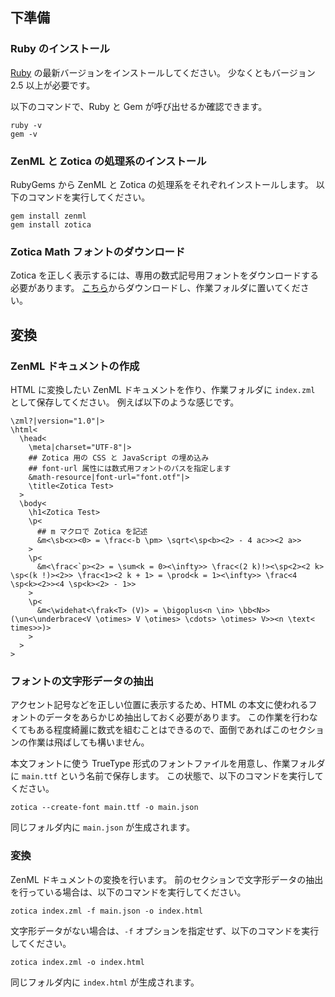 ## 下準備

### Ruby のインストール
[Ruby](https://www.ruby-lang.org/ja/) の最新バージョンをインストールしてください。
少なくともバージョン 2.5 以上が必要です。

以下のコマンドで、Ruby と Gem が呼び出せるか確認できます。
```
ruby -v
gem -v
```

### ZenML と Zotica の処理系のインストール
RubyGems から ZenML と Zotica の処理系をそれぞれインストールします。
以下のコマンドを実行してください。
```
gem install zenml
gem install zotica
```

### Zotica Math フォントのダウンロード
Zotica を正しく表示するには、専用の数式記号用フォントをダウンロードする必要があります。
[こちら](https://github.com/Ziphil/ZenithalMathWeb/blob/master/source/zotica/resource/font.otf)からダウンロードし、作業フォルダに置いてください。

## 変換

### ZenML ドキュメントの作成
HTML に変換したい ZenML ドキュメントを作り、作業フォルダに `index.zml` として保存してください。
例えば以下のような感じです。
```
\zml?|version="1.0"|>
\html<
  \head<
    \meta|charset="UTF-8"|>
    ## Zotica 用の CSS と JavaScript の埋め込み
    ## font-url 属性には数式用フォントのパスを指定します
    &math-resource|font-url="font.otf"|>
    \title<Zotica Test>
  >
  \body<
    \h1<Zotica Test>
    \p<
      ## m マクロで Zotica を記述
      &m<\sb<x><0> = \frac<-b \pm> \sqrt<\sp<b><2> - 4 ac>><2 a>>
    >
    \p<
      &m<\frac<`p><2> = \sum<k = 0><\infty>> \frac<(2 k)!><\sp<2><2 k> \sp<(k !)><2>> \frac<1><2 k + 1> = \prod<k = 1><\infty>> \frac<4 \sp<k><2>><4 \sp<k><2> - 1>>
    >
    \p<
      &m<\widehat<\frak<T> (V)> = \bigoplus<n \in> \bb<N>> (\un<\underbrace<V \otimes> V \otimes> \cdots> \otimes> V>><n \text< times>>)>
    >
  >
>
```

### フォントの文字形データの抽出
アクセント記号などを正しい位置に表示するため、HTML の本文に使われるフォントのデータをあらかじめ抽出しておく必要があります。
この作業を行わなくてもある程度綺麗に数式を組むことはできるので、面倒であればこのセクションの作業は飛ばしても構いません。

本文フォントに使う TrueType 形式のフォントファイルを用意し、作業フォルダに `main.ttf` という名前で保存します。
この状態で、以下のコマンドを実行してください。
```
zotica --create-font main.ttf -o main.json
```
同じフォルダ内に `main.json` が生成されます。

### 変換
ZenML ドキュメントの変換を行います。
前のセクションで文字形データの抽出を行っている場合は、以下のコマンドを実行してください。
```
zotica index.zml -f main.json -o index.html
```
文字形データがない場合は、`-f` オプションを指定せず、以下のコマンドを実行してください。
```
zotica index.zml -o index.html
```
同じフォルダ内に `index.html` が生成されます。